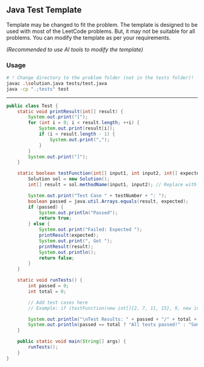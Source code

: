 ## Java Test Template

Template may be changed to fit the problem. The template is designed to be used with most of the LeetCode problems.
But, it may not be suitable for all problems. You can modify the template as per your requirements.

_(Recommended to use AI tools to modify the template)_

### Usage

```bash
# ! Change directory to the problem folder (not in the tests folder)!
javac .\solution.java tests/test.java
java -cp ".;tests" test
```

---

```java
public class Test {
    static void printResult(int[] result) {
        System.out.print("[");
        for (int i = 0; i < result.length; ++i) {
            System.out.print(result[i]);
            if (i < result.length - 1) {
                System.out.print(",");
            }
        }
        System.out.print("]");
    }

    static boolean testFunction(int[] input1, int input2, int[] expected, int testNumber) {
        Solution sol = new Solution();
        int[] result = sol.methodName(input1, input2); // Replace with actual function name

        System.out.print("Test Case " + testNumber + ": ");
        boolean passed = java.util.Arrays.equals(result, expected);
        if (passed) {
            System.out.println("Passed");
            return true;
        } else {
            System.out.print("Failed: Expected ");
            printResult(expected);
            System.out.print(", Got ");
            printResult(result);
            System.out.println();
            return false;
        }
    }

    static void runTests() {
        int passed = 0;
        int total = 0;

        // Add test cases here
        // Example: if (testFunction(new int[]{2, 7, 11, 15}, 9, new int[]{0, 1}, ++total)) passed++;

        System.out.println("\nTest Results: " + passed + "/" + total + " passed.");
        System.out.println(passed == total ? "All tests passed!" : "Some tests failed.");
    }

    public static void main(String[] args) {
        runTests();
    }
}
```
